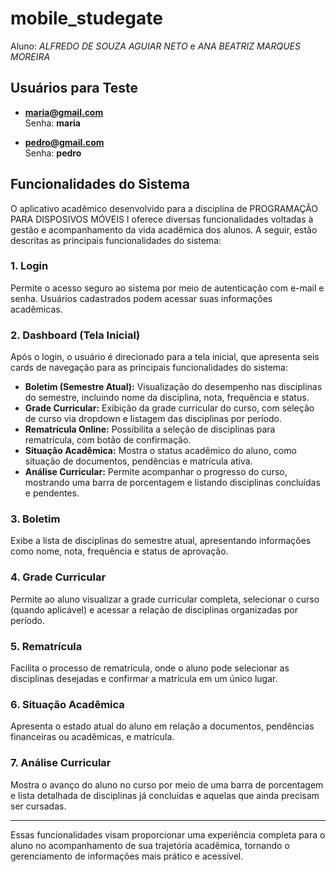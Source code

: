 # mobile_studegate

Aluno: *ALFREDO DE SOUZA AGUIAR NETO* e *ANA BEATRIZ MARQUES MOREIRA*

## Usuários para Teste

- **maria@gmail.com**  
  Senha: **maria**

- **pedro@gmail.com**  
  Senha: **pedro**
  

## Funcionalidades do Sistema

O aplicativo acadêmico desenvolvido para a disciplina de PROGRAMAÇÃO PARA DISPOSIVOS MÓVEIS I oferece diversas funcionalidades voltadas à gestão e acompanhamento da vida acadêmica dos alunos. A seguir, estão descritas as principais funcionalidades do sistema:

### 1. Login
Permite o acesso seguro ao sistema por meio de autenticação com e-mail e senha. Usuários cadastrados podem acessar suas informações acadêmicas.

### 2. Dashboard (Tela Inicial)
Após o login, o usuário é direcionado para a tela inicial, que apresenta seis cards de navegação para as principais funcionalidades do sistema:

- **Boletim (Semestre Atual):** Visualização do desempenho nas disciplinas do semestre, incluindo nome da disciplina, nota, frequência e status.
- **Grade Curricular:** Exibição da grade curricular do curso, com seleção de curso via dropdown e listagem das disciplinas por período.
- **Rematrícula Online:** Possibilita a seleção de disciplinas para rematrícula, com botão de confirmação.
- **Situação Acadêmica:** Mostra o status acadêmico do aluno, como situação de documentos, pendências e matrícula ativa.
- **Análise Curricular:** Permite acompanhar o progresso do curso, mostrando uma barra de porcentagem e listando disciplinas concluídas e pendentes.

### 3. Boletim
Exibe a lista de disciplinas do semestre atual, apresentando informações como nome, nota, frequência e status de aprovação.

### 4. Grade Curricular
Permite ao aluno visualizar a grade curricular completa, selecionar o curso (quando aplicável) e acessar a relação de disciplinas organizadas por período.

### 5. Rematrícula
Facilita o processo de rematrícula, onde o aluno pode selecionar as disciplinas desejadas e confirmar a matrícula em um único lugar.

### 6. Situação Acadêmica
Apresenta o estado atual do aluno em relação a documentos, pendências financeiras ou acadêmicas, e matrícula.

### 7. Análise Curricular
Mostra o avanço do aluno no curso por meio de uma barra de porcentagem e lista detalhada de disciplinas já concluídas e aquelas que ainda precisam ser cursadas.

---

Essas funcionalidades visam proporcionar uma experiência completa para o aluno no acompanhamento de sua trajetória acadêmica, tornando o gerenciamento de informações mais prático e acessível.




<!-- Aplicativo Flutter para gerenciar e avaliar diversos tipos de mídias, como filmes, séries, livros, jogos e muito mais. -->

<!-- **Você pode baixar o aplicativo para Android aqui:** [Download](https://drive.google.com/file/d/1wAxF1tJ6YBwpLQLSX4RY7r24QfOlge-K/view?usp=sharing)

## Sobre o Aplicativo

Este aplicativo foi desenvolvido como parte do curso de **PROGRAMACAO PARA DISPOSITIVOS MOVEIS I** na **UNIVERSIDADE ESTADUAL DO TOCANTINS** pelo aluno **ALFREDO DE SOUZA AGUIAR NETO**.
O aplicativo permite aos usuários:
- Adicionar, editar e excluir entradas de mídias.
- Adicionar resenhas para cada mídia, incluindo notas e comentários.
- Visualizar uma lista de mídias com detalhes como título, criador, tipo, gêneros, sinopse, data de lançamento e avaliação média, assim como uma lista de resenhas associadas a cada mídia.

## Integração com API

O aplicativo utiliza o [MockAPI](https://mockapi.io/projects/67e6f0a56530dbd31111f8e3) para criar uma API online para gerenciar mídias e resenhas. Os seguintes recursos e seus atributos são utilizados:

### Recurso de Mídia (`/media`)
- **id**: Identificador único da mídia (string).
- **createdAt**: Data e hora em que a mídia foi criada (formato ISO 8601).
- **title**: Título da mídia (string).
- **creator**: Criador da mídia (string).
- **type**: Tipo da mídia (ex.: "Filme", "Série", "Livro") (string).
- **genre**: Lista de gêneros associados à mídia (array de strings).
- **synopsis**: Breve descrição da mídia (string).
- **releaseDate**: Data de lançamento da mídia (formato ISO 8601).

### Recurso de Resenha (`/review`)
- **id**: Identificador único da resenha (string).
- **createdAt**: Data e hora em que a resenha foi criada (formato ISO 8601).
- **user**: Nome do usuário que escreveu a resenha (string).
- **rating**: Nota atribuída à mídia (double, máximo 10).
- **comment**: Comentário ou opinião sobre a mídia (string).
- **mediaId**: ID da mídia associada à resenha (string).


### Imagens de Tela

<p align="center">
  <img src="assets/image.png" alt="Screenshot 1" width="45%">
  <img src="assets/image-1.png" alt="Screenshot 2" width="45%">
</p>
<p align="center">
  <img src="assets/image-2.png" alt="Screenshot 3" width="45%">
  <img src="assets/image-3.png" alt="Screenshot 4" width="45%">
</p>
<p align="center">
  <img src="assets/image-4.png" alt="Screenshot 5" width="45%">
</p>

## Como Começar

Este projeto é um ponto de partida para um aplicativo Flutter.

Alguns recursos para começar se este for seu primeiro projeto Flutter:
- [Lab: Escreva seu primeiro aplicativo Flutter](https://docs.flutter.dev/get-started/codelab)
- [Cookbook: Exemplos úteis de Flutter](https://docs.flutter.dev/cookbook)

Para obter ajuda no desenvolvimento com Flutter, acesse a [documentação online](https://docs.flutter.dev/), que oferece tutoriais, exemplos, orientações sobre desenvolvimento móvel e uma referência completa da API. -->


<!-- Refatorar: 
lib/
├── components/    # Widgets reutilizáveis (botões, cards, list...)
├── models/        # Representações de dados (ex: UserModel, ProductModel)
├── screens/       # Telas do app (LoginScreen, HomeScreen...)
├── services/      # Lógica de acesso à API, SharedPreferences, etc
└── main.dart      # Ponto de entrada do app -->